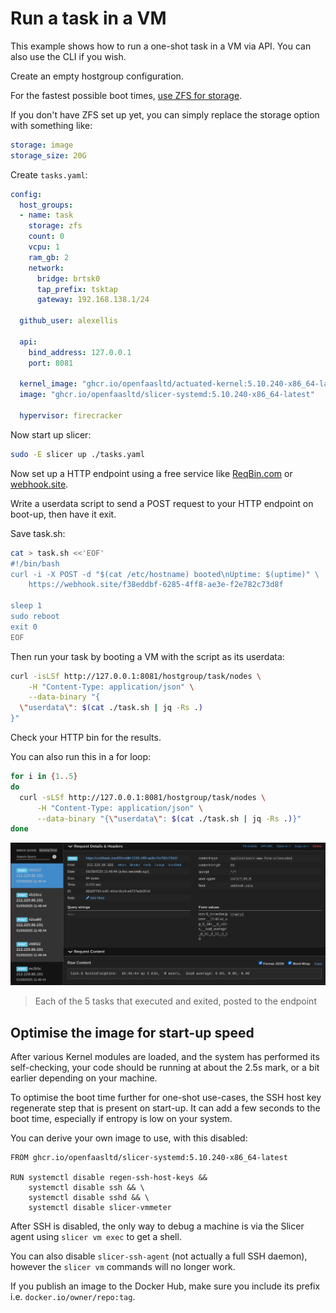 # Run a task in a VM

This example shows how to run a one-shot task in a VM via API. You can also use the CLI if you wish.

Create an empty hostgroup configuration.

For the fastest possible boot times, [use ZFS for storage](/storage/zfs).

If you don't have ZFS set up yet, you can simply replace the storage option with something like:

```yaml
storage: image
storage_size: 20G
```

Create `tasks.yaml`:

```yaml
config:
  host_groups:
  - name: task
    storage: zfs
    count: 0
    vcpu: 1
    ram_gb: 2
    network:
      bridge: brtsk0
      tap_prefix: tsktap
      gateway: 192.168.138.1/24

  github_user: alexellis

  api:
    bind_address: 127.0.0.1
    port: 8081

  kernel_image: "ghcr.io/openfaasltd/actuated-kernel:5.10.240-x86_64-latest"
  image: "ghcr.io/openfaasltd/slicer-systemd:5.10.240-x86_64-latest"

  hypervisor: firecracker
```

Now start up slicer:

```bash
sudo -E slicer up ./tasks.yaml
```

Now set up a HTTP endpoint using a free service like [ReqBin.com](https://reqbin.com/post-online) or [webhook.site](https://webhook.site).

Write a userdata script to send a POST request to your HTTP endpoint on boot-up, then have it exit.

Save task.sh:

```bash
cat > task.sh <<'EOF'
#!/bin/bash
curl -i -X POST -d "$(cat /etc/hostname) booted\nUptime: $(uptime)" \
    https://webhook.site/f38eddbf-6285-4ff8-ae3e-f2e782c73d8f

sleep 1
sudo reboot
exit 0
EOF
```

Then run your task by booting a VM with the script as its userdata:

```bash
curl -isLSf http://127.0.0.1:8081/hostgroup/task/nodes \
    -H "Content-Type: application/json" \
    --data-binary "{
  \"userdata\": $(cat ./task.sh | jq -Rs .)
}"
```

Check your HTTP bin for the results.

You can also run this in a for loop:

```bash
for i in {1..5}
do
  curl -sLSf http://127.0.0.1:8081/hostgroup/task/nodes \
      -H "Content-Type: application/json" \
      --data-binary "{\"userdata\": $(cat ./task.sh | jq -Rs .)}"
done
```

![Each of the 5 tasks that executed and exited, posted to the endpoint](/images/tasks-web.png)
> Each of the 5 tasks that executed and exited, posted to the endpoint

## Optimise the image for start-up speed

After various Kernel modules are loaded, and the system has performed its self-checking, your code should be running at about the 2.5s mark, or a bit earlier depending on your machine.

To optimise the boot time further for one-shot use-cases, the SSH host key regenerate step that is present on start-up. It can add a few seconds to the boot time, especially if entropy is low on your system.

You can derive your own image to use, with this disabled:

```
FROM ghcr.io/openfaasltd/slicer-systemd:5.10.240-x86_64-latest

RUN systemctl disable regen-ssh-host-keys &&
    systemctl disable ssh && \
    systemctl disable sshd && \
    systemctl disable slicer-vmmeter
```

After SSH is disabled, the only way to debug a machine is via the Slicer agent using `slicer vm exec` to get a shell.

You can also disable `slicer-ssh-agent` (not actually a full SSH daemon), however the `slicer vm` commands will no longer work.

If you publish an image to the Docker Hub, make sure you include its prefix i.e. `docker.io/owner/repo:tag`.
